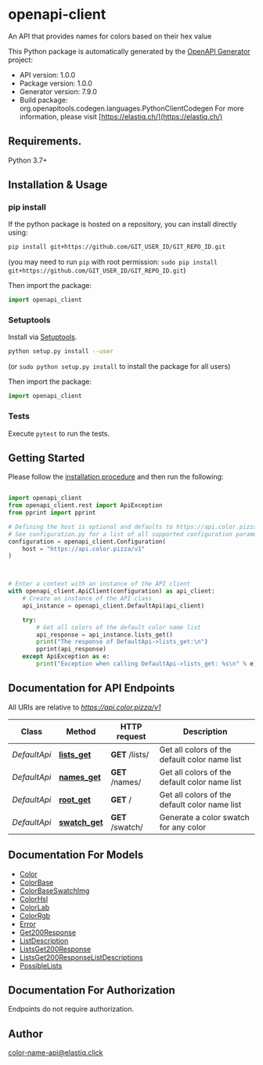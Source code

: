 # openapi-client
An API that provides names for colors based on their hex value

This Python package is automatically generated by the [OpenAPI Generator](https://openapi-generator.tech) project:

- API version: 1.0.0
- Package version: 1.0.0
- Generator version: 7.9.0
- Build package: org.openapitools.codegen.languages.PythonClientCodegen
For more information, please visit [https://elastiq.ch/](https://elastiq.ch/)

## Requirements.

Python 3.7+

## Installation & Usage
### pip install

If the python package is hosted on a repository, you can install directly using:

```sh
pip install git+https://github.com/GIT_USER_ID/GIT_REPO_ID.git
```
(you may need to run `pip` with root permission: `sudo pip install git+https://github.com/GIT_USER_ID/GIT_REPO_ID.git`)

Then import the package:
```python
import openapi_client
```

### Setuptools

Install via [Setuptools](http://pypi.python.org/pypi/setuptools).

```sh
python setup.py install --user
```
(or `sudo python setup.py install` to install the package for all users)

Then import the package:
```python
import openapi_client
```

### Tests

Execute `pytest` to run the tests.

## Getting Started

Please follow the [installation procedure](#installation--usage) and then run the following:

```python

import openapi_client
from openapi_client.rest import ApiException
from pprint import pprint

# Defining the host is optional and defaults to https://api.color.pizza/v1
# See configuration.py for a list of all supported configuration parameters.
configuration = openapi_client.Configuration(
    host = "https://api.color.pizza/v1"
)



# Enter a context with an instance of the API client
with openapi_client.ApiClient(configuration) as api_client:
    # Create an instance of the API class
    api_instance = openapi_client.DefaultApi(api_client)

    try:
        # Get all colors of the default color name list
        api_response = api_instance.lists_get()
        print("The response of DefaultApi->lists_get:\n")
        pprint(api_response)
    except ApiException as e:
        print("Exception when calling DefaultApi->lists_get: %s\n" % e)

```

## Documentation for API Endpoints

All URIs are relative to *https://api.color.pizza/v1*

Class | Method | HTTP request | Description
------------ | ------------- | ------------- | -------------
*DefaultApi* | [**lists_get**](docs/DefaultApi.md#lists_get) | **GET** /lists/ | Get all colors of the default color name list
*DefaultApi* | [**names_get**](docs/DefaultApi.md#names_get) | **GET** /names/ | Get all colors of the default color name list
*DefaultApi* | [**root_get**](docs/DefaultApi.md#root_get) | **GET** / | Get all colors of the default color name list
*DefaultApi* | [**swatch_get**](docs/DefaultApi.md#swatch_get) | **GET** /swatch/ | Generate a color swatch for any color


## Documentation For Models

 - [Color](docs/Color.md)
 - [ColorBase](docs/ColorBase.md)
 - [ColorBaseSwatchImg](docs/ColorBaseSwatchImg.md)
 - [ColorHsl](docs/ColorHsl.md)
 - [ColorLab](docs/ColorLab.md)
 - [ColorRgb](docs/ColorRgb.md)
 - [Error](docs/Error.md)
 - [Get200Response](docs/Get200Response.md)
 - [ListDescription](docs/ListDescription.md)
 - [ListsGet200Response](docs/ListsGet200Response.md)
 - [ListsGet200ResponseListDescriptions](docs/ListsGet200ResponseListDescriptions.md)
 - [PossibleLists](docs/PossibleLists.md)


<a id="documentation-for-authorization"></a>
## Documentation For Authorization

Endpoints do not require authorization.


## Author

color-name-api@elastiq.click



